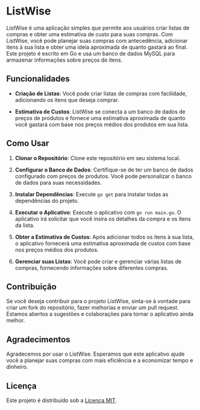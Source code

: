 # ListWise

ListWise é uma aplicação simples que permite aos usuários criar listas de compras e obter uma estimativa de custo para suas compras. Com ListWise, você pode planejar suas compras com antecedência, adicionar itens à sua lista e obter uma ideia aproximada de quanto gastará ao final. Este projeto é escrito em Go e usa um banco de dados MySQL para armazenar informações sobre preços de itens.

## Funcionalidades

- **Criação de Listas**: Você pode criar listas de compras com facilidade, adicionando os itens que deseja comprar.

- **Estimativa de Custos**: ListWise se conecta a um banco de dados de preços de produtos e fornece uma estimativa aproximada de quanto você gastará com base nos preços médios dos produtos em sua lista.

## Como Usar

1. **Clonar o Repositório**: Clone este repositório em seu sistema local.

2. **Configurar o Banco de Dados**: Certifique-se de ter um banco de dados configurado com preços de produtos. Você pode personalizar o banco de dados para suas necessidades.

3. **Instalar Dependências**: Execute `go get` para instalar todas as dependências do projeto.

4. **Executar o Aplicativo**: Execute o aplicativo com `go run main.go`. O aplicativo irá solicitar que você insira os detalhes da compra e os itens da lista.

5. **Obter a Estimativa de Custos**: Após adicionar todos os itens à sua lista, o aplicativo fornecerá uma estimativa aproximada de custos com base nos preços médios dos produtos.

6. **Gerenciar suas Listas**: Você pode criar e gerenciar várias listas de compras, fornecendo informações sobre diferentes compras.

## Contribuição

Se você deseja contribuir para o projeto ListWise, sinta-se à vontade para criar um fork do repositório, fazer melhorias e enviar um pull request. Estamos abertos a sugestões e colaborações para tornar o aplicativo ainda melhor.

## Agradecimentos

Agradecemos por usar o ListWise. Esperamos que este aplicativo ajude você a planejar suas compras com mais eficiência e a economizar tempo e dinheiro.

## Licença

Este projeto é distribuído sob a [Licença MIT](LICENSE).
